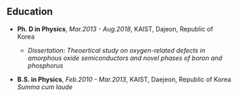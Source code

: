 ## Education
- **Ph. D in Physics**, *Mar.2013 - Aug.2018*, KAIST, Dajeon, Republic of Korea  
  - *Dissertation: Theoertical study on oxygen-related defects in amorphous oxide semiconductors and novel phases of boron and phosphorus*  

- **B.S. in Physics**, *Feb.2010 - Mar.2013*, KAIST, Daejeon, Republic of Korea  
  *Summa cum laude*   
